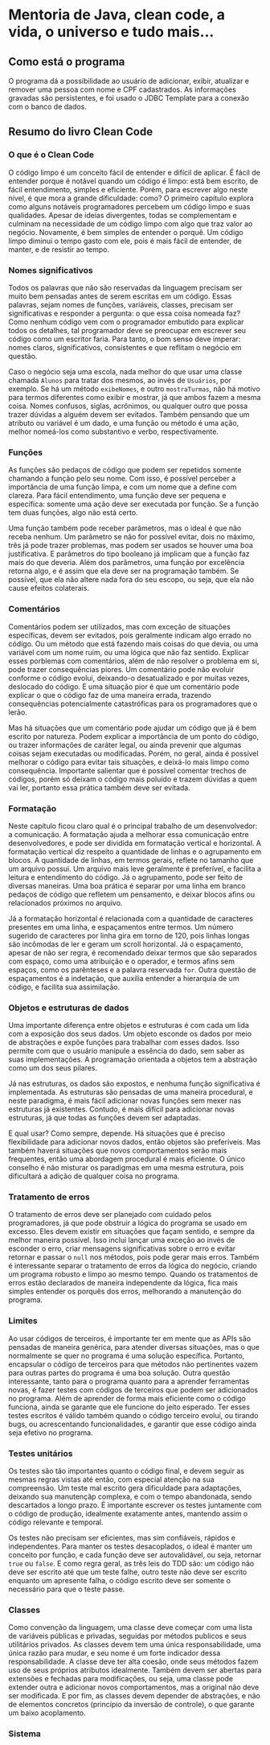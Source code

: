 # Mentoria de Java, clean code, a vida, o universo e tudo mais...

## Como está o programa

O programa dá a possibilidade ao usuário de adicionar, exibir, atualizar e remover uma pessoa com nome e CPF cadastrados.
As informações gravadas são persistentes, e foi usado o JDBC Template para a conexão com o banco de dados.

## Resumo do livro Clean Code

### O que é o Clean Code
O código limpo é um conceito fácil de entender e difícil de aplicar. 
É fácil de entender porque é notável quando um código é limpo: está bem escrito, de fácil entendimento, simples e eficiente. 
Porém, para escrever algo neste nível, é que mora a grande dificuldade: como? 
O primeiro capítulo explora como alguns notáveis programadores percebem um código limpo e suas qualidades. 
Apesar de ideias divergentes, todas se complementam e culminam na necessidade de um código limpo com algo que traz valor ao negócio.
Novamente, é bem simples de entender o porquê. Um código limpo diminui o tempo gasto com ele, pois é mais fácil de entender, de manter, e de resistir ao tempo.

###  Nomes significativos
Todos os palavras que não são reservadas da linguagem precisam ser muito bem pensadas antes de serem escritas em um código. 
Essas palavras, sejam nomes de funções, variáveis, classes, precisam ser significativas e responder a pergunta: o que essa coisa nomeada faz?
Como nenhum código vem com o programador embutido para explicar todos os detalhes, tal programador deve se preocupar em escrever seu código como um escritor faria.
Para tanto, o bom senso deve imperar: nomes claros, significativos, consistentes e que reflitam o negócio em questão.

Caso o negócio seja uma escola, nada melhor do que usar uma classe chamada `Alunos` para tratar dos mesmos, ao invés de `Usuários`, por exemplo. 
Se há um método `exibeNomes`, e outro `mostraTurmas`, não há motivo para termos diferentes como exibir e mostrar, já que ambos fazem a mesma coisa.
Nomes confusos, siglas, acrônimos, ou qualquer outro que possa trazer dúvidas a alguém devem ser evitados. 
Também pensando que um atributo ou variável é um dado, e uma função ou método é uma ação, melhor nomeá-los como substantivo e verbo, respectivamente.

### Funções
As funções são pedaços de código que podem ser repetidos somente chamando a função pelo seu nome.
Com isso, é possível perceber a importância de uma função limpa, e com um nome que a define com clareza.
Para fácil entendimento, uma função deve ser pequena e específica: somente uma ação deve ser executada por função.
Se a função tem duas funções, algo não está certo.

Uma função também pode receber parâmetros, mas o ideal é que não receba nenhum.
Um parâmetro se não for possível evitar, dois no máximo, três já pode trazer problemas, mas podem ser usados se houver uma boa justificativa.
E parâmetros do tipo booleano já implicam que a função faz mais do que deveria.
Além dos parâmetros, uma função por excelência retorna algo, e é assim que ela deve ser na programação também. 
Se possível, que ela não altere nada fora do seu escopo, ou seja, que ela não cause efeitos colaterais.

### Comentários
Comentários podem ser utilizados, mas com exceção de situações específicas, devem ser evitados, pois geralmente indicam algo errado no código.
Ou um método que está fazendo mais coisas do que devia, ou uma variável com um nome ruim, ou uma lógica que não faz sentido.
Explicar esses porblemas com comentários, além de não resolver o problema em si, pode trazer consequências piores.
Um comentário pode não evoluir conforme o código evolui, deixando-o desatualizado e por muitas vezes, deslocado do código.
E uma situação pior é que um comentário pode explicar o que o código faz de uma maneira errada, trazendo consequências potencialmente catastróficas para os programadores que o lerão.

Mas há situações que um comentário pode ajudar um código que já é bem escrito por natureza. 
Podem explicar a importância de um ponto do código, ou trazer informações de caráter legal, ou ainda prevenir que algumas coisas sejam executadas ou modificadas.
Porém, no geral, ainda é possível melhorar o código para evitar tais situações, e deixá-lo mais limpo como consequência.
Importante salientar que é possível comentar trechos de códigos, porém só deixam o código mais poluído e trazem dúvidas a quem vai ler, portanto essa prática também deve ser evitada.

### Formatação
Neste capítulo ficou claro qual é o principal trabalho de um desenvolvedor: a comunicação. 
A formatação ajuda a melhorar essa comunicação entre desenvolvedores, e pode ser dividida em formatação vertical e horizontal.
A formatação vertical diz respeito a quantidade de linhas e o agrupamento em blocos.
A quantidade de linhas, em termos gerais, reflete no tamanho que um arquivo possui. 
Um arquivo mais leve geralmente é preferível, e facilita a leitura e entendimento do código.
Já o agrupamento, pode ser feito de diversas maneiras. 
Uma boa prática é separar por uma linha em branco pedaços de código que refletem um pensamento, e deixar blocos afins ou relacionados próximos no arquivo.

Já a formatação horizontal é relacionada com a quantidade de caracteres presentes em uma linha, e espaçamentos entre termos.
Um número sugerido de caracteres por linha gira em torno de 120, pois linhas longas são incômodas de ler e geram um scroll horizontal.
Já o espaçamento, apesar de não ser regra, é recomendado deixar termos que são separados com espaço, como uma atribuição e o operador, e termos afins sem espaços, como os parênteses e a palavra reservada `for`.
Outra questão de espaçamentos é a indetação, que auxilia entender a hierarquia de um código, e facilita sua assimilação.

### Objetos e estruturas de dados
Uma importante diferença entre objetos e estruturas é com cada um lida com a exposição dos seus dados.
Um objeto esconde os dados por meio de abstrações e expõe funções para trabalhar com esses dados. 
Isso permite com que o usuário manipule a essência do dado, sem saber as suas implementações.
A programação orientada a objetos tem a abstração como um dos seus pilares.

Já nas estruturas, os dados são expostos, e nenhuma função significativa é implementada.
As estruturas são pensadas de uma maneira procedural, e neste paradigma, é mais fácil adicionar novas funções sem mexer nas estruturas já existentes.
Contudo, é mais difícil para adicionar novas estruturas, já que todas as funções devem ser adaptadas.

E qual usar? Como sempre, depende. Há situações que é preciso flexibilidade para adicionar novos dados, então objetos são preferíveis. 
Mas também haverá situações que novos comportamentos serão mais frequentes, então uma abordagem procedural é mais eficiente.
O único conselho é não misturar os paradigmas em uma mesma estrutura, pois dificultará a adição de qualquer coisa no programa.

### Tratamento de erros
O tratamento de erros deve ser planejado com cuidado pelos programadores, já que pode obstruir a lógica do programa se usado em excesso.
Eles devem existir em situações que façam sentido, e sempre da melhor maneira possível.
Isso inclui lançar uma exceção ao invés de esconder o erro, criar mensagens significativas sobre o erro e evitar retornar e passar o `null` nos métodos, pois pode gerar mais erros.
Também é interessante separar o tratamento de erros da lógica do negócio, criando um programa robusto e limpo ao mesmo tempo.
Quando os tratamentos de erros estão declarados de maneira independente da lógica, fica mais simples entender os porquês dos erros, melhorando a manutenção do programa.

### Limites
Ao usar códigos de terceiros, é importante ter em mente que as APIs são pensadas de maneira genérica, para atender diversas situações, mas o que normalmente se quer no programa é uma solução específica.
Portanto, encapsular o código de terceiros para que métodos não pertinentes vazem para outras partes do programa é uma boa solução.
Outra questão interessante, tanto para o programa quanto para a aprender ferramentas novas, é fazer testes com códigos de terceiros que podem ser adicionados no programa.
Além de aprender de forma mais eficiente como o código funciona, ainda se garante que ele funcione do jeito esperado.
Ter esses testes escritos é válido também quando o código terceiro evoluí, ou tirando bugs, ou acrescentando funcionalidades, e garantir que esse código ainda seja efetivo no programa.

### Testes unitários
Os testes são tão importantes quanto o código final, e devem seguir as mesmas regras vistas até então, com especial atenção na sua compreensão.
Um teste mal escrito gera dificuldade para adaptações, deixando sua manutençãp complexa, e com o tempo abandonada, sendo descartados a longo prazo.
É importante escrever os testes juntamente com o código de produção, idealmente exatamente antes, mantendo assim o código relevante e temporal.

Os testes não precisam ser eficientes, mas sim confiáveis, rápidos e independentes.
Para manter os testes desacoplados, o ideal é manter um conceito por função, e cada função deve ser autovalidável, ou seja, retornar `true` ou `false`.
E como regra geral, as três leis do TDD são: um código não deve ser escrito até que um teste falhe, outro teste não deve ser escrito enquanto um apresente falha, o código escrito deve ser somente o necessário para que o teste passe.

### Classes
Como convenção da linguagem, uma classe deve começar com uma lista de variáveis públicas e privadas, seguidas por métodos publicos e seus utilitários privados.
As classes devem tem uma única responsabilidade, uma única razão para mudar, e seu nome é um forte indicador dessa responsabilidade.
A classe deve ter alta coesão, onde seus métodos fazem uso de seus próprios atributos idealmente.
Também devem ser abertas para extensões e fechadas para modificações, ou seja, uma classe pode extender outra e adicionar novos comportamentos, mas a original não deve ser modificada.
E por fim, as classes devem depender de abstrações, e não de elementos concretos (princípio da inversão de controle), o que garante um baixo acoplamento.

### Sistema